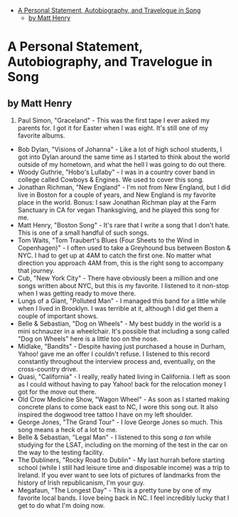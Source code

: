 - [A Personal Statement, Autobiography, and Travelogue in Song](#a-personal-statement-autobiography-and-travelogue-in-song)
	- [by Matt Henry](#by-matt-henry)

# A Personal Statement, Autobiography, and Travelogue in Song
## by Matt Henry
1. Paul Simon, "Graceland" - This was the first tape I ever asked my parents for. I got it for Easter when I was eight. It's still one of my favorite albums.
* Bob Dylan, "Visions of Johanna" - Like a lot of high school students, I got into Dylan around the same time as I started to think about the world outside of my hometown, and what the hell I was going to do out there.
* Woody Guthrie, "Hobo's Lullaby" - I was in a country cover band in college called Cowboys & Engines. We used to cover this song.
* Jonathan Richman, "New England" - I'm not from New England, but I did live in Boston for a couple of years, and New England is my favorite place in the world. Bonus: I saw Jonathan Richman play at the Farm Sanctuary in CA for vegan Thanksgiving, and he played this song for me.
* Matt Henry, "Boston Song" - It's rare that I write a song that I don't hate. This is one of a small handful of such songs.
* Tom Waits, "Tom Traubert's Blues (Four Sheets to the Wind in Copenhagen)" -  I often used to take a Greyhound bus between Boston & NYC. I had to get up at 4AM to catch the first one. No matter what direction you approach 4AM from, this is the right song to accompany that journey.
* Cub, "New York City" - There have obviously been a million and one songs written about NYC, but this is my favorite. I listened to it non-stop when I was getting ready to move there.
* Lungs of a Giant, "Polluted Man" - I managed this band for a little while when I lived in Brooklyn. I was terrible at it, although I did get them a couple of important shows.
* Belle & Sebastian, "Dog on Wheels" - My best buddy in the world is a mini schnauzer in a wheelchair. It's possible that including a song called "Dog on Wheels" here is a little too on the nose.
* Midlake, "Bandits" - Despite having just purchased a house in Durham, Yahoo! gave me an offer I couldn't refuse. I listened to this record constantly throughout the interview process and, eventually, on the cross-country drive.
* Quasi, "California" - I really, really hated living in California. I left as soon as I could without having to pay Yahoo! back for the relocation money I got for the move out there.
* Old Crow Medicine Show, "Wagon Wheel" - As soon as I started making concrete plans to come back east to NC, I wore this song out. It also inspired the dogwood tree tattoo I have on my left shoulder.
* George Jones, "The Grand Tour" - I love George Jones so much. This song means a heck of a lot to me.
* Belle & Sebastian, "Legal Man" - I listened to this song *a ton* while studying for the LSAT, including on the morning of the test in the car on the way to the testing facility.
* The Dubliners, "Rocky Road to Dublin" - My last hurrah before starting school (while I still had leisure time and disposable income) was a trip to Ireland. If you ever want to see lots of pictures of landmarks from the history of Irish republicanism, I'm your guy. 
* Megafaun, "The Longest Day" - This is a pretty tune by one of my favorite local bands. I love being back in NC. I feel incredibly lucky that I get to do what I'm doing now.
